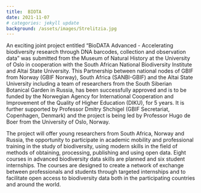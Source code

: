 ```yaml
---
title:  BIOTA
date: 2021-11-07
# categories: jekyll update
background: /assets/images/Strelitzia.jpg
---
```


An exciting joint project entitled “BioDATA Advanced - Accelerating biodiversity research through DNA barcodes, 
collection and observation data” was submitted from the Museum of Natural History at the University of Oslo in 
cooperation with the South African National Biodiversity Institute and 
Altai State University.  This Partnership between national nodes of GBIF from 
Norway (GBIF Norway), South Africa (SANBI-GBIF) and the Altai State University including a
team of researchers from the South Siberian Botanical Garden in Russia, has been successfully
approved and is to be funded by the Norwegian Agency for International Cooperation and Improvement 
of the Quality of Higher Education (DIKU), for 5 years.  It is further supported 
by Professor Dmitry Shchigel (GBIF Secretariat, Copenhagen, Denmark) and the project
is being led by Professor Hugo de Boer from the University of Oslo, Norway.

The project will offer young researchers from South Africa, Norway and Russia, the opportunity 
to participate in academic mobility and professional training
in the study of biodiversity, using modern skills in the field of 
methods of obtaining, processing, publishing and using open data.
Eight courses in advanced biodiversity data skills are planned and 
six student internships.  The courses are designed to create a network of exchange
between professionals and students through targeted internships and to facilitate
open access to biodiversity data both in the participating countries and around the world.
